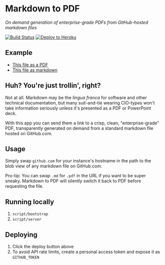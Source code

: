 # Markdown to PDF

*On demand generation of enterprise-grade PDFs from GitHub-hosted markdown files*

[![Build Status](https://travis-ci.org/benbalter/markdown-to-pdf.svg)](https://travis-ci.org/benbalter/markdown-to-pdf) [![Deploy to Heroku](https://www.herokucdn.com/deploy/button.png)](https://heroku.com/deploy)

## Example

* [This file as a PDF](https://github-pdf.herokuapp.com/benbalter/markdown-to-pdf/blob/master/README.pdf)
* [This file as markdown](https://github.com/benbalter/markdown-to-pdf/blob/master/README.md)

## Huh? You're just trollin', right?

Not at all. Markdown may be the *lingua franca* for software and other technical documentation, but many suit-and-tie wearing CIO-types won't take information seriously unless it's presented as a PDF or PowerPoint deck.

With this app you can send them a link to a crisp, clean, "enterprise-grade" PDF, transparently generated on demand from a standard markdown file hosted on GitHub.com.

## Usage

Simply swap `github.com` for your instance's hostname in the path to the blob view of any markdown file on GitHub.com.

Pro-tip: You can swap `.md` for `.pdf` in the URL if you want to be super sneaky. Markdown to PDF will silently switch it back to PDF before requesting the file.

## Running locally

1. `script/bootstrap`
2. `script/server`

## Deploying

1. Click the deploy button above
2. To avoid API rate limits, create a personal access token and expose it as `GITHUB_TOKEN`
